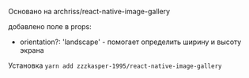
Основано на archriss/react-native-image-gallery

добавлено поле в props:
- orientation?: 'landscape' - помогает определить ширину и высоту экрана

Установка
`yarn add zzzkasper-1995/react-native-image-gallery`